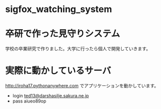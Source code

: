 # sigfox_watching_system
# 卒研で作った見守りシステム
学校の卒業研究で作りました。大学に行ったら個人で開発していきます。
# 実際に動かしているサーバ
http://iroha17.pythonanywhere.com でアプリケーションを動かしています。
- login ted13@darshasilje.sakura.ne.jp
- pass aiueo89op
